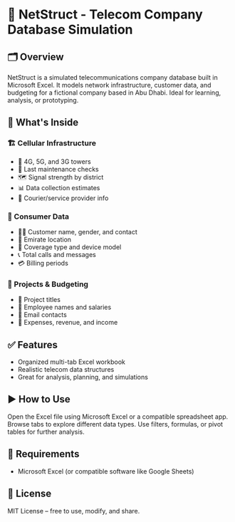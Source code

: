 # 📶 NetStruct - Telecom Company Database Simulation

## 🗂️ Overview
NetStruct is a simulated telecommunications company database built in Microsoft Excel. It models network infrastructure, customer data, and budgeting for a fictional company based in Abu Dhabi. Ideal for learning, analysis, or prototyping.

## 📁 What's Inside
### 🏗️ Cellular Infrastructure
- 📡 4G, 5G, and 3G towers  
- 📅 Last maintenance checks  
- 🗺️ Signal strength by district  
- 📊 Data collection estimates  
- 🚚 Courier/service provider info

### 👥 Consumer Data
- 🧑‍💼 Customer name, gender, and contact  
- 📍 Emirate location  
- 📱 Coverage type and device model  
- 📞 Total calls and messages  
- 💳 Billing periods

### 💼 Projects & Budgeting
- 📌 Project titles  
- 👷 Employee names and salaries  
- 📧 Email contacts  
- 💸 Expenses, revenue, and income

## ✅ Features
- Organized multi-tab Excel workbook  
- Realistic telecom data structures  
- Great for analysis, planning, and simulations

## ▶️ How to Use
Open the Excel file using Microsoft Excel or a compatible spreadsheet app. Browse tabs to explore different data types. Use filters, formulas, or pivot tables for further analysis.

## 🧰 Requirements
- Microsoft Excel (or compatible software like Google Sheets)

## 📄 License
MIT License – free to use, modify, and share.
